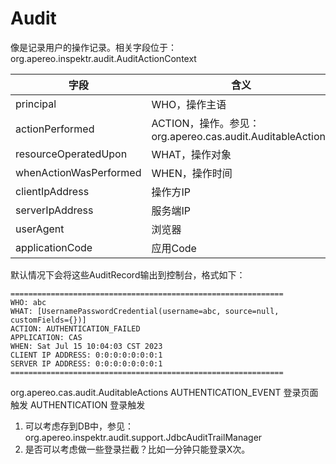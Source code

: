 # Audit
像是记录用户的操作记录。相关字段位于：org.apereo.inspektr.audit.AuditActionContext

| 字段                     | 含义                                                 |
|------------------------|----------------------------------------------------|
| principal              | WHO，操作主语                                           |
| actionPerformed        | ACTION，操作。参见：org.apereo.cas.audit.AuditableActions |
| resourceOperatedUpon   | WHAT，操作对象                                          |
| whenActionWasPerformed | WHEN，操作时间                                          |
| clientIpAddress        | 操作方IP                                              |
| serverIpAddress        | 服务端IP                                              |
| userAgent              | 浏览器                                                |
| applicationCode        | 应用Code                                             |

默认情况下会将这些AuditRecord输出到控制台，格式如下：
```
=============================================================
WHO: abc
WHAT: [UsernamePasswordCredential(username=abc, source=null, customFields={})]
ACTION: AUTHENTICATION_FAILED
APPLICATION: CAS
WHEN: Sat Jul 15 10:04:03 CST 2023
CLIENT IP ADDRESS: 0:0:0:0:0:0:0:1
SERVER IP ADDRESS: 0:0:0:0:0:0:0:1
=============================================================
```

org.apereo.cas.audit.AuditableActions
AUTHENTICATION_EVENT 登录页面触发
AUTHENTICATION 登录触发

1. 可以考虑存到DB中，参见：org.apereo.inspektr.audit.support.JdbcAuditTrailManager
2. 是否可以考虑做一些登录拦截？比如一分钟只能登录X次。